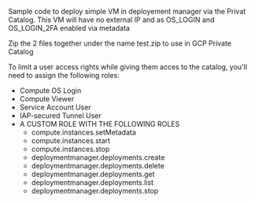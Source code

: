 Sample code to deploy simple VM in deployement manager via the Privat Catalog.  This VM will have no external IP and as OS_LOGIN and OS_LOGIN_2FA enabled via metadata

Zip the 2 files together under the name test.zip to use in GCP Private Catalog

To limit a user access rights while giving them acces to the catalog, you'll need to assign the following roles:

* Compute OS Login
* Compute Viewer
* Service Account User
* IAP-secured Tunnel User
* A CUSTOM ROLE WITH THE FOLLOWING ROLES
  * compute.instances.setMetadata
  * compute.instances.start
  * compute.instances.stop
  * deploymentmanager.deployments.create
  * deploymentmanager.deployments.delete
  * deploymentmanager.deployments.get
  * deploymentmanager.deployments.list
  * deploymentmanager.deployments.stop
